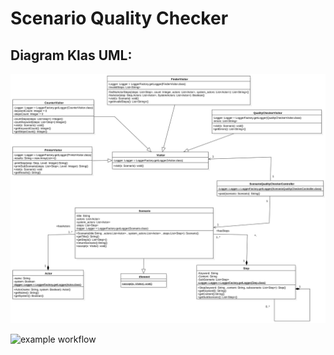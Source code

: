 # Scenario Quality Checker



## Diagram Klas UML:

![uml class diagram](uml.svg)

![example workflow](https://github.com/Domikado5/Scenario-Quality-Checker/actions/workflows/ci.yml/badge.svg)
